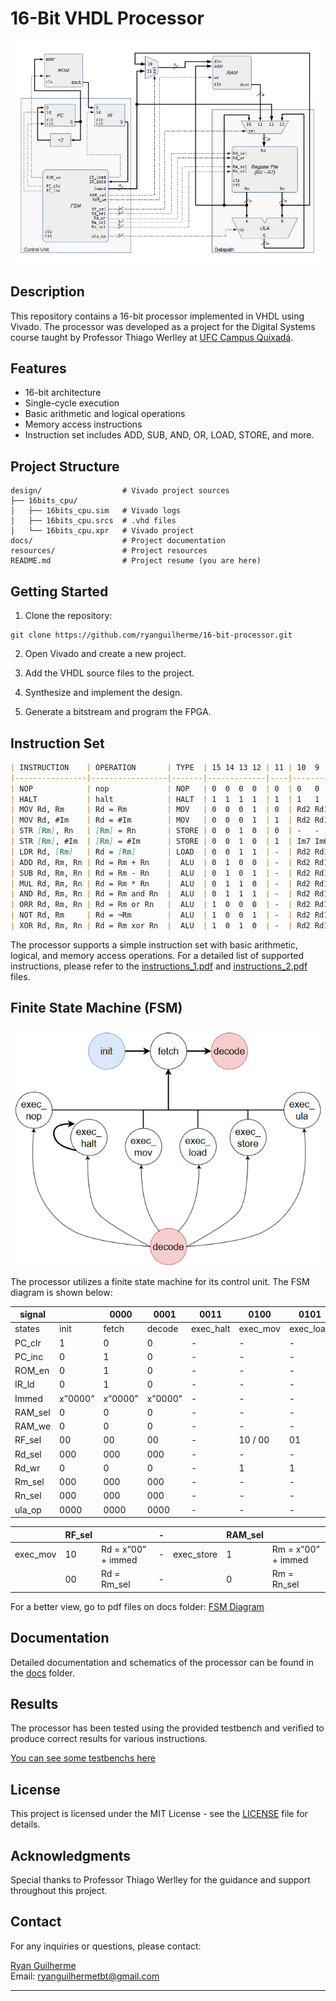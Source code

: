 # 16-Bit VHDL Processor

![Processor Schematic](docs/pics/schematic.png)

## Description

This repository contains a 16-bit processor implemented in VHDL using Vivado. The processor was developed as a project for the Digital Systems course taught by Professor Thiago Werlley at [UFC Campus Quixadá](https://www.quixada.ufc.br/).

## Features

- 16-bit architecture
- Single-cycle execution
- Basic arithmetic and logical operations
- Memory access instructions
- Instruction set includes ADD, SUB, AND, OR, LOAD, STORE, and more.

## Project Structure

```
design/                  # Vivado project sources
├── 16bits_cpu/          
│   ├── 16bits_cpu.sim   # Vivado logs
│   ├── 16bits_cpu.srcs  # .vhd files
│   └── 16bits_cpu.xpr   # Vivado project
docs/                    # Project documentation
resources/               # Project resources
README.md                # Project resume (you are here)
```

## Getting Started

1. Clone the repository:

```
git clone https://github.com/ryanguilherme/16-bit-processor.git
```

2. Open Vivado and create a new project.

3. Add the VHDL source files to the project.

4. Synthesize and implement the design.

5. Generate a bitstream and program the FPGA.

## Instruction Set

```markdown
| INSTRUCTION    | OPERATION       | TYPE  | 15 14 13 12 | 11 | 10  9   8   7   6   5   4   3   2   1   0   |
|----------------|-----------------|-------|-------------|----|---------------------------------------------|
| NOP            | nop             | NOP   | 0  0  0  0  | 0  | 0   0   0   0   0   0   0   0   0   0   0   |
| HALT           | halt            | HALT  | 1  1  1  1  | 1  | 1   1   1   1   1   1   1   1   1   1   1   |
| MOV Rd, Rm     | Rd = Rm         | MOV   | 0  0  0  1  | 0  | Rd2 Rd1 Rd0 Rm2 Rm1 Rm0 -   -   -   -   -   |
| MOV Rd, #Im    | Rd = #Im        | MOV   | 0  0  0  1  | 1  | Rd2 Rd1 Rd0 Im7 Im6 Im5 Im4 Im3 Im2 Im1 Im0 |
| STR [Rm], Rn   | [Rm] = Rn       | STORE | 0  0  1  0  | 0  | -   -   -   Rm2 Rm1 Rm0 Rn2 Rn1 Rn0 -   -   |
| STR [Rm], #Im  | [Rm] = #Im      | STORE | 0  0  1  0  | 1  | Im7 Im6 Im5 Rm2 Rm1 Rm0 Im4 Im3 Im2 Im1 Im0 |
| LDR Rd, [Rm]   | Rd = [Rm]       | LOAD  | 0  0  1  1  | -  | Rd2 Rd1 Rd0 Rm2 Rm1 Rm0 -   -   -   -   -   |
| ADD Rd, Rm, Rn | Rd = Rm + Rn    |  ALU  | 0  1  0  0  | -  | Rd2 Rd1 Rd0 Rm2 Rm1 Rm0 Rn2 Rn1 Rn0 -   -   |
| SUB Rd, Rm, Rn | Rd = Rm - Rn    |  ALU  | 0  1  0  1  | -  | Rd2 Rd1 Rd0 Rm2 Rm1 Rm0 Rn2 Rn1 Rn0 -   -   |
| MUL Rd, Rm, Rn | Rd = Rm * Rn    |  ALU  | 0  1  1  0  | -  | Rd2 Rd1 Rd0 Rm2 Rm1 Rm0 Rn2 Rn1 Rn0 -   -   |
| AND Rd, Rm, Rn | Rd = Rm and Rn  |  ALU  | 0  1  1  1  | -  | Rd2 Rd1 Rd0 Rm2 Rm1 Rm0 Rn2 Rn1 Rn0 -   -   |
| ORR Rd, Rm, Rn | Rd = Rm or Rn   |  ALU  | 1  0  0  0  | -  | Rd2 Rd1 Rd0 Rm2 Rm1 Rm0 Rn2 Rn1 Rn0 -   -   |
| NOT Rd, Rm     | Rd = ¬Rm        |  ALU  | 1  0  0  1  | -  | Rd2 Rd1 Rd0 Rm2 Rm1 Rm0 -   -   -   -   -   |
| XOR Rd, Rm, Rn | Rd = Rm xor Rn  |  ALU  | 1  0  1  0  | -  | Rd2 Rd1 Rd0 Rm2 Rm1 Rm0 Rn2 Rn1 Rn0 -   -   |
```

The processor supports a simple instruction set with basic arithmetic, logical, and memory access operations. For a detailed list of supported instructions, please refer to the [instructions_1.pdf](docs/instructions_1.pdf) and [instructions_2.pdf](docs/instructions_2.pdf) files.

## Finite State Machine (FSM)

![FSM_control](resources/fsm_control.png)

The processor utilizes a finite state machine for its control unit. The FSM diagram is shown below:

| signal  |        |  0000   |   0001   |   0011    |   0100   |   0101    |    0110    |   0111   |
|---------|--------|---------|----------|-----------|----------|-----------|------------|----------|
| states  |  init  |  fetch  |  decode  | exec_halt | exec_mov | exec_load | exec_store | exec_ula |
| PC_clr  |    1   |    0    |     0    |     -     |     -    |     -     |     -      |    -     |
| PC_inc  |    0   |    1    |     0    |     -     |     -    |     -     |     -      |    -     |
| ROM_en  |    0   |    1    |     0    |     -     |     -    |     -     |     -      |    -     |
| IR_ld   |    0   |    1    |     0    |     -     |     -    |     -     |     -      |    -     |
| Immed   | x”0000”| x”0000” |  x”0000” |     -     |     -    |     -     |     -      |    -     |
| RAM_sel |    0   |    0    |     0    |     -     |     -    |     -     |     -      |    -     |
| RAM_we  |    0   |    0    |     0    |     -     |     -    |     -     |     1      |    -     |
| RF_sel  |   00   |   00    |    00    |     -     |  10 / 00 |    01     |     -      |    11    |
| Rd_sel  |   000  |   000   |    000   |     -     |     -    |     -     |     -      |    -     |
| Rd_wr   |    0   |    0    |     0    |     -     |     1    |     1     |     -      |    1     |
| Rm_sel  |   000  |   000   |    000   |     -     |     -    |     -     |     -      |    -     |
| Rn_sel  |   000  |   000   |    000   |     -     |     -    |     -     |     -      |    -     |
| ula_op  |  0000  |  0000   |   0000   |     -     |     -    |     -     |     -      |    -     |



|          | RF_sel |                    |      -      |            | RAM_sel |                    |
|----------|--------|--------------------|      -      |------------|---------|--------------------|
| exec_mov |   10   | Rd = x”00” + immed |      -      | exec_store |    1    | Rm = x”00” + immed |
|          |   00   | Rd = Rm_sel        |      -      |            |    0    | Rm = Rn_sel        |

For a better view, go to pdf files on docs folder:
[FSM Diagram](docs/fsm_table.pdf)

## Documentation

Detailed documentation and schematics of the processor can be found in the [docs](docs) folder.

## Results

The processor has been tested using the provided testbench and verified to produce correct results for various instructions.

[You can see some testbenchs here](docs/pics/)

## License

This project is licensed under the MIT License - see the [LICENSE](LICENSE) file for details.

## Acknowledgments

Special thanks to Professor Thiago Werlley for the guidance and support throughout this project.

## Contact

For any inquiries or questions, please contact:

[Ryan Guilherme](https://github.com/ryanguilherme)\
Email: ryanguilhermetbt@gmail.com

---
